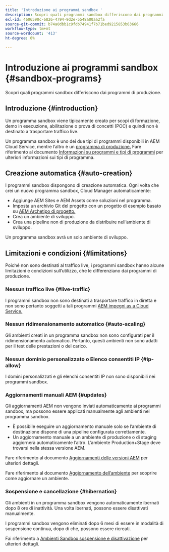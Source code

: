 ```yaml
---
title: 'Introduzione ai programmi sandbox '
description: Scopri quali programmi sandbox differiscono dai programmi di produzione.
exl-id: 4606590c-6826-4794-9d2e-5548a00aa2fa
source-git-commit: b74a0dbb1c9fdb74941f7b71bed9215853b63666
workflow-type: tm+mt
source-wordcount: '413'
ht-degree: 0%

---
```



# Introduzione ai programmi sandbox {#sandbox-programs}

Scopri quali programmi sandbox differiscono dai programmi di produzione.

## Introduzione {#introduction}

Un programma sandbox viene tipicamente creato per scopi di formazione, demo in esecuzione, abilitazione o prova di concetti (POC) e quindi non è destinato a trasportare traffico live.

Un programma sandbox è uno dei due tipi di programmi disponibili in AEM Cloud Service, mentre l’altro è un [programma di produzione.](introduction-production-programs.md) Fare riferimento al documento [Informazioni su programmi e tipi di programmi](/help/implementing/cloud-manager/getting-access-to-aem-in-cloud/program-types.md) per ulteriori informazioni sui tipi di programma.

## Creazione automatica {#auto-creation}

I programmi sandbox dispongono di creazione automatica. Ogni volta che crei un nuovo programma sandbox, Cloud Manager automaticamente:

* Aggiunge AEM Sites e AEM Assets come soluzioni nel programma.
* Imposta un archivio Git del progetto con un progetto di esempio basato su [AEM Archetipo di progetto.](https://experienceleague.adobe.com/docs/experience-manager-core-components/using/developing/archetype/overview.html)
* Crea un ambiente di sviluppo.
* Crea una pipeline non di produzione da distribuire nell’ambiente di sviluppo.

Un programma sandbox avrà un solo ambiente di sviluppo.

## Limitazioni e condizioni {#limitations}

Poiché non sono destinati al traffico live, i programmi sandbox hanno alcune limitazioni e condizioni sull’utilizzo, che le differenziano dai programmi di produzione.

### Nessun traffico live {#live-traffic}

I programmi sandbox non sono destinati a trasportare traffico in diretta e non sono pertanto soggetti a tali programmi [AEM impegni as a Cloud Service.](https://www.adobe.com/legal/service-commitments.html)

### Nessun ridimensionamento automatico {#auto-scaling}

Gli ambienti creati in un programma sandbox non sono configurati per il ridimensionamento automatico. Pertanto, questi ambienti non sono adatti per il test delle prestazioni o del carico.

### Nessun dominio personalizzato o Elenco consentiti IP {#ip-allow}

I domini personalizzati e gli elenchi consentiti IP non sono disponibili nei programmi sandbox.

### Aggiornamenti manuali AEM {#updates}

Gli aggiornamenti AEM non vengono inviati automaticamente ai programmi sandbox, ma possono essere applicati manualmente agli ambienti nel programma sandbox.

* È possibile eseguire un aggiornamento manuale solo se l’ambiente di destinazione dispone di una pipeline configurata correttamente.
* Un aggiornamento manuale a un ambiente di produzione o di staging aggiornerà automaticamente l’altro. L’ambiente Production+Stage deve trovarsi nella stessa versione AEM.

Fare riferimento al documento [Aggiornamenti delle versioni AEM](/help/implementing/deploying/aem-version-updates.md) per ulteriori dettagli.

Fare riferimento al documento [Aggiornamento dell’ambiente](/help/implementing/cloud-manager/manage-environments.md#updating-dev-environment) per scoprire come aggiornare un ambiente.

### Sospensione e cancellazione {#hibernation}

Gli ambienti in un programma sandbox vengono automaticamente ibernati dopo 8 ore di inattività. Una volta ibernati, possono essere disattivati manualmente.

I programmi sandbox vengono eliminati dopo 6 mesi di essere in modalità di sospensione continua, dopo di che, possono essere ricreati.

Fai riferimento a [Ambienti Sandbox sospensione e disattivazione](/help/implementing/cloud-manager/getting-access-to-aem-in-cloud/hibernating-environments.md) per ulteriori dettagli.
